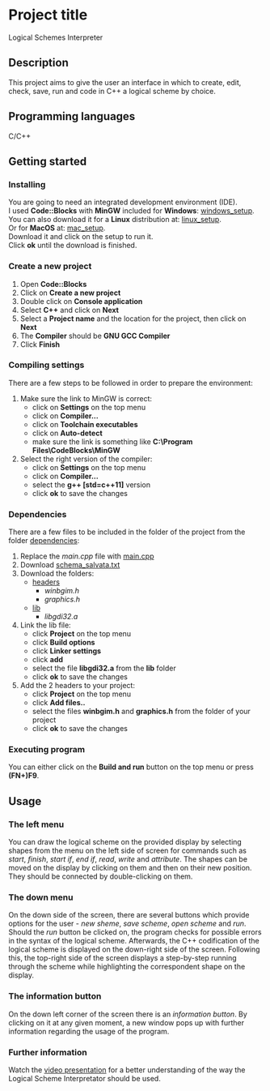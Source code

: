 # Project title
Logical Schemes Interpreter

## Description
This project aims to give the user an interface in which to create, edit, check, save, run and code in C++ a logical scheme by choice.

## Programming languages
C/C++

## Getting started
### Installing
You are going to need an integrated development environment (IDE).  
I used **Code::Blocks** with **MinGW** included for **Windows**:
[windows_setup](https://sourceforge.net/projects/codeblocks/files/Binaries/20.03/Windows/codeblocks-20.03mingw-setup.exe/download).  
You can also download it for a **Linux** distribution at:
[linux_setup](https://www.codeblocks.org/downloads/binaries/#imagesoslinux48pnglogo-linux-32-and-64-bit).  
Or for **MacOS** at:
[mac_setup](https://sourceforge.net/projects/codeblocks/files/Binaries/13.12/MacOS/CodeBlocks-13.12-mac.zip/download).  
Download it and click on the setup to run it.  
Click **ok** until the download is finished.

### Create a new project
1. Open **Code::Blocks**
2. Click on **Create a new project**
3. Double click on **Console application**
4. Select **C++** and click on **Next**
5. Select a **Project name** and the location for the project, then click on **Next**
6. The **Compiler** should be **GNU GCC Compiler**
7. Click **Finish**

### Compiling settings
There are a few steps to be followed in order to prepare the environment:
1. Make sure the link to MinGW is correct:
    * click on **Settings** on the top menu
    * click on **Compiler...**
    * click on **Toolchain executables**
    * click on **Auto-detect**
    * make sure the link is something like **C:\Program Files\CodeBlocks\MinGW**
2. Select the right version of the compiler:
    * click on **Settings** on the top menu
    * click on **Compiler...**
    * select the **g++ [std=c++11]** version
    * click **ok** to save the changes

### Dependencies
There are a few files to be included in the folder of the project from the folder [dependencies](dependencies):
1. Replace the *main.cpp* file with [main.cpp](main.cpp)
2. Download [schema_salvata.txt](schema_salvata.txt)
3. Download the folders:
    * [headers](headers)
        * *winbgim.h*
        * *graphics.h*
    * [lib](lib)
        * *libgdi32.a*
4. Link the lib file:
    * click **Project** on the top menu
    * click **Build options**
    * click **Linker settings**
    * click **add**
    * select the file **libgdi32.a** from the **lib** folder
    * click **ok** to save the changes
5. Add the 2 headers to your project:
    * click **Project** on the top menu
    * click **Add files..**
    * select the files **winbgim.h** and **graphics.h**
    from the folder of your project
    * click **ok** to save the changes


### Executing program
You can either click on the **Build and run** button on the top menu or press **(FN+)F9**.

## Usage
### The left menu
You can draw the logical scheme on the provided display by selecting shapes from the menu on the left side of screen for commands such as *start*, *finish*, *start if*, *end if*, *read*, *write* and *attribute*. The shapes can be moved on the display by clicking on them and then on their new position. They should be connected by double-clicking on them.

### The down menu
On the down side of the screen, there are several buttons which provide options for the user - *new sheme*, *save scheme*, *open scheme* and *run*.  
Should the *run* button be clicked on, the program checks for possible errors in the syntax of the logical scheme. Afterwards, the C++ codification of the logical scheme is displayed on the down-right side of the screen. Following this, the top-right side of the screen displays a step-by-step running through the scheme while highlighting the correspondent shape on the display. 

### The information button
On the down left corner of the screen there is an *information button*. By clicking on it at any given moment, a new window pops up with further information regarding the usage of the program.

### Further information
Watch the [video presentation](<presentation.mkv>) for a better understanding of the way the Logical Scheme Interpretator should be used.